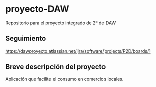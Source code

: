 # proyecto-DAW
Repositorio para el proyecto integrado de 2º de DAW

## Seguimiento

https://dawproyecto.atlassian.net/jira/software/projects/P2D/boards/1

## Breve descripción del proyecto

Aplicación que facilite el consumo en comercios locales. 
